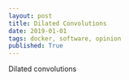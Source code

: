 ```yaml
---
layout: post
title: Dilated Convolutions
date: 2019-01-01
tags: docker, software, opinion
published: True
---
```


Dilated convolutions

<div id="grid"></div>
<script src="/assets/js/convs.js" type="text/javascript" />

Normal convolutions
lorem ipsum
